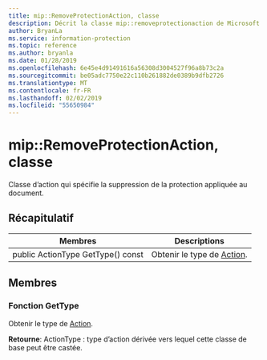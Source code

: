 ```yaml
---
title: mip::RemoveProtectionAction, classe
description: Décrit la classe mip::removeprotectionaction de Microsoft Information Protection (MIP) SDK.
author: BryanLa
ms.service: information-protection
ms.topic: reference
ms.author: bryanla
ms.date: 01/28/2019
ms.openlocfilehash: 6e45e4d91491616a56308d3004527f96a8b73c2a
ms.sourcegitcommit: be05adc7750e22c110b261882de0389b9dfb2726
ms.translationtype: MT
ms.contentlocale: fr-FR
ms.lasthandoff: 02/02/2019
ms.locfileid: "55650984"
---
```

# <a name="class-mipremoveprotectionaction"></a>mip::RemoveProtectionAction, classe 
Classe d’action qui spécifie la suppression de la protection appliquée au document.
  
## <a name="summary"></a>Récapitulatif
 Membres                        | Descriptions                                
--------------------------------|---------------------------------------------
public ActionType GetType() const  |  Obtenir le type de [Action](class_mip_action.md).
  
## <a name="members"></a>Membres
  
### <a name="gettype-function"></a>Fonction GetType
Obtenir le type de [Action](class_mip_action.md).

  
**Retourne**: ActionType : type d’action dérivée vers lequel cette classe de base peut être castée.